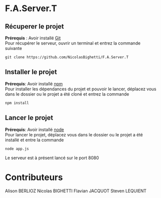 # F.A.Server.T
## Récuperer le projet 
**Prérequis** : Avoir installé [Git](https://git-scm.com/book/en/v2/Getting-Started-Installing-Git)  
Pour récupérer le serveur, ouvrir un terminal et entrez la commande suivante  

    git clone https://github.com/NicolasBighetti/F.A.Server.T

## Installer le projet
**Prérequis**: Avoir installé [npm](https://www.npmjs.com/get-npm)   
Pour installer les dépendances du projet et pouvoir le lancer, déplacez vous dans le dossier ou le projet a été cloné et entrez la commande  

    npm install

## Lancer le projet
**Prérequis**: Avoir installé [node](https://www.bearfruit.org/2013/06/19/how-to-install-node-js-successfully/)  
Pour lancer le projet, déplacez vous dans le dossier ou le projet a été installé et entre la commande  

    node app.js

Le serveur est à présent lancé sur le port 8080  

# Contributeurs
Alison BERLIOZ
Nicolas BIGHETTI
Flavian JACQUOT
Steven LEQUIENT



